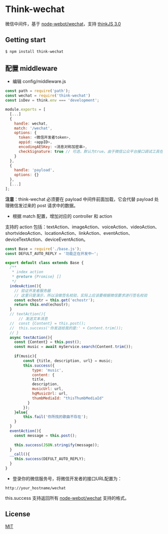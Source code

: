 # Think-wechat

微信中间件，基于 [node-webot/wechat](https://github.com/node-webot/wechat)，支持 [thinkJS 3.0](https://thinkjs.org/doc/3.0/index.html)

## Getting start

```bash
$ npm install think-wechat
```

## 配置 middleware

* 编辑 config/middleware.js 

```js
const path = require('path');
const wechat = require('think-wechat')
const isDev = think.env === 'development';

module.exports = [
  [...]
  {
    handle: wechat,
    match: '/wechat',
    options: {
      token: <微信开发者token>,
      appid: <appID>,
      encodingAESKey: <消息对称加密串>,
      checkSignature: true // 可选，默认为true。由于微信公众平台接口调试工具在明文模式下不发送签名，所以如要使用该测试工具，请将其设置为false
    }
  },
  {
    handle: 'payload',
    options: {}
  },
  [...]
];
```

**注意**：think-wechat 必须要在 payload 中间件前面加载，它会代替 payload 处理微信发过来的 post 请求中的数据。 

* 根据 match 配置，增加对应的 controller 和 action

支持的 action 包括：textAction、imageAction、voiceAction、videoAction、shortvideoAction、locationAction、linkAction、eventAction、deviceTextAction、deviceEventAction。

```js
const Base = require('./base.js');
const DEFULT_AUTO_REPLY = '功能正在开发中~';

export default class extends Base {
  /**
   * index action
   * @return {Promise} []
   */
  indexAction(){
    // 验证开发者服务器
    // 这里只是演示，所以没做签名校验，实际上应该要根据微信要求进行签名校验
    const echostr = this.get('echostr');
    return this.end(echostr);
  }
  // textAction(){
      // 发送文本消息
  //  const {Content} = this.post();    
  //  this.success('你发送给我的是:' + Content.trim());
  // }
  async textAction(){
  	const {Content} = this.post();
  	const music = await myService.search(Content.trim());
  	
  	if(music){
  		const {title, description, url} = music;
  		this.success({
  			type: 'music',
        	content: {
	        title,
	        description,
	        musicUrl: url,
	        hqMusicUrl: url,
	        thumbMediaId: "thisThumbMediaId"
	      }			
  		});
  	}else{
  		this.fail('你所找的歌曲不存在');
  	}
  }
  eventAction(){
    const message = this.post();
    
    this.success(JSON.stringify(message));
  }
  __call(){
    this.success(DEFULT_AUTO_REPLY);
  }
}
```

* 登录你的微信服务号，将微信开发者的接口URL配置为：

```
http://your_hostname/wechat
```

this.success 支持返回所有 [node-webot/wechat](https://github.com/node-webot/wechat) 支持的格式。

## License

[MIT](LICENSE)
